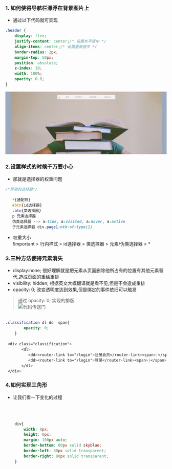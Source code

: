 ### 1. 如何使得导航栏漂浮在背景图片上<br>
* 通过以下代码就可实现
```css
.header {
    display: flex;  
    justify-content: center;/* 设置水平居中 */
    align-items: center;/* 设置垂直居中 */
    border-radius: 2px; 
    margin-top: 50px;
    position: absolute;
    z-index: 10;
    width: 100%;
    opacity: 0.8;
}

```
![导航栏飘浮在背景上](https://github.com/wangxinyu123/SKill/blob/master/JavaScript/Img/header.png)<br>

### 2.设置样式的时候千万要小心<br>
* 那就是选择器的权重问题   
```css
/*常用的选择器*/
   
   *{通配符}
   #btn{id选择器}
   .btn{类选择器}
   p 元素选择器
   伪类选择器 --> a:link, a:visited, a:hover, a:active
   子元素选择器 div.page1:nth-of-type(2)

```

* 权重大小<br>
!important > 行内样式 > id选择器 > 类选择器 > 元素/伪类选择器 > *  <br>
  
### 3.三种方法使得元素消失<br>  

* display:none; 很好理解就是把元素从页面删除他所占有的位置有其他元素替代,造成页面的重绘重排<br>   
* visibility: hidden; 根据英文大概翻译就是看不见,但是不会造成重排<br>   
* opacity: 0;  改变透明度达到效果,但是绑定的事件依旧可以触发<br>
> 通过 opacity: 0; 实现的排版<br>
![代码传送门](https://github.com/wangxinyu123/ShoesMall/blob/master/shoespos/src/common/leftNav.vue)

```css
       
.classification dl dd  span{
        opacity: 0;
    }
    
 <div class="classification">
       <dl>
          <dd><router-link to="/login">注册会员</router-link><span>|</span></dd>
          <dd><router-link to="/login">登录</router-link><span>|</span></dd>
       </dl>
 </div>

```
### 4.如何实现三角形<br>

* 让我们看一下变化的过程
![]()<br>
![]()<br>
![]()<br>
```css

    div{
        width: 0px;
        height: 0px;
        margin: 100px auto;
        border-bottom: 80px solid skyblue;
        border-left: 80px solid transparent;
        border-right: 80px solid transparent;      
    }

```



